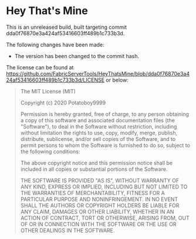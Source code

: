 # Hey That's Mine
This is an unreleased build, built targeting commit dda0f76870e3a424af53416603ff489b1c733b3d.

The following changes have been made:
- The version has been changed to the commit hash.

The license can be found at https://github.com/FabricServerTools/HeyThatsMine/blob/dda0f76870e3a424af53416603ff489b1c733b3d/LICENSE or below:

> The MIT License (MIT)
> 
> Copyright (c) 2020 Potatoboy9999
> 
> Permission is hereby granted, free of charge, to any person obtaining a copy
> of this software and associated documentation files (the "Software"), to deal
> in the Software without restriction, including without limitation the rights
> to use, copy, modify, merge, publish, distribute, sublicense, and/or sell
> copies of the Software, and to permit persons to whom the Software is
> furnished to do so, subject to the following conditions:
> 
> The above copyright notice and this permission notice shall be included in
> all copies or substantial portions of the Software.
> 
> THE SOFTWARE IS PROVIDED "AS IS", WITHOUT WARRANTY OF ANY KIND, EXPRESS OR
> IMPLIED, INCLUDING BUT NOT LIMITED TO THE WARRANTIES OF MERCHANTABILITY,
> FITNESS FOR A PARTICULAR PURPOSE AND NONINFRINGEMENT. IN NO EVENT SHALL THE
> AUTHORS OR COPYRIGHT HOLDERS BE LIABLE FOR ANY CLAIM, DAMAGES OR OTHER
> LIABILITY, WHETHER IN AN ACTION OF CONTRACT, TORT OR OTHERWISE, ARISING FROM,
> OUT OF OR IN CONNECTION WITH THE SOFTWARE OR THE USE OR OTHER DEALINGS IN
> THE SOFTWARE.
